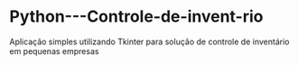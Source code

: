 # Python---Controle-de-invent-rio
Aplicação simples utilizando Tkinter para solução de controle de inventário em pequenas empresas
